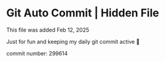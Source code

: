 # Git Auto Commit | Hidden File

This file was added Feb 12, 2025

Just for fun and keeping my daily git commit active 🤪

commit number: 299614
